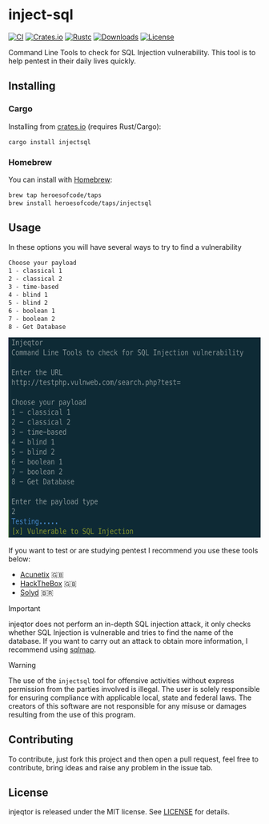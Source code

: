# inject-sql

[![CI](https://github.com/heroesofcode/inject-sql/actions/workflows/CI.yml/badge.svg)](https://github.com/heroesofcode/inject-sql/actions/workflows/CI.yml)
[![Crates.io](https://img.shields.io/crates/v/injectsql)](https://crates.io/crates/injectsql)
[![Rustc](https://img.shields.io/badge/rustc-1.74.1-blue.svg?logo=rust&logoColor=orange)](https://img.shields.io/badge/rustc-1.70.0-blue.svg?logo=rust&logoColor=orange)
[![Downloads](https://img.shields.io/crates/d/injectsql.svg?logo=rust&logoColor=orange)](https://crates.io/crates/injectsql)
[![License](https://img.shields.io/github/license/heroesofcode/injectsql.svg)](https://github.com/heroesofcode/injectsql/blob/main/LICENSE)

Command Line Tools to check for SQL Injection vulnerability. This tool is to help pentest in their daily lives quickly.

## Installing

### Cargo
Installing from [crates.io](https://crates.io/) (requires Rust/Cargo):

```shell
cargo install injectsql
```

### Homebrew
You can install with [Homebrew](https://brew.sh/):

```shell
brew tap heroesofcode/taps
brew install heroesofcode/taps/injectsql
```

## Usage
In these options you will have several ways to try to find a vulnerability

```
Choose your payload
1 - classical 1
2 - classical 2
3 - time-based
4 - blind 1
5 - blind 2
6 - boolean 1
7 - boolean 2
8 - Get Database
```

<img src="https://github.com/heroesofcode/inject-sql/blob/main/assets/example.png?raw=true" height=400>

If you want to test or are studying pentest I recommend you use these tools below:

- [Acunetix](http://testphp.vulnweb.com/) 🇬🇧
- [HackTheBox](https://www.hackthebox.com/) 🇬🇧
- [Solyd](https://solyd.com.br/ead/) 🇧🇷

> [!IMPORTANT] 
> injeqtor does not perform an in-depth SQL injection attack, it only checks whether SQL Injection is vulnerable and tries to find the name of the database. If you want to carry out an attack to obtain more information, I recommend using [sqlmap](https://github.com/sqlmapproject/sqlmap).

> [!WARNING]
> The use of the `injectsql` tool for offensive activities without express permission from the parties involved is illegal. The user is solely responsible for ensuring compliance with applicable local, state and federal laws. The creators of this software are not responsible for any misuse or damages resulting from the use of this program.

## Contributing

To contribute, just fork this project and then open a pull request, feel free to contribute, bring ideas and raise any problem in the issue tab.

## License

injeqtor is released under the MIT license. See [LICENSE](https://github.com/heroesofcode/injector/blob/main/LICENSE) for details.
